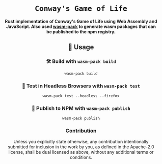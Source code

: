 <div align="center">

  <h1><code>Conway's Game of Life</code></h1>

  <strong>Rust implementation of Conway's Game of Life using Web Assembly and JavaScript. Also used <a href="https://github.com/rustwasm/wasm-pack">wasm-pack</a> to generate wasm packages that can be published to the npm registry.</strong>

## 🚴 Usage

### 🛠️ Build with `wasm-pack build`

```
wasm-pack build
```

### 🔬 Test in Headless Browsers with `wasm-pack test`

```
wasm-pack test --headless --firefox
```

### 🎁 Publish to NPM with `wasm-pack publish`

```
wasm-pack publish
```


### Contribution

Unless you explicitly state otherwise, any contribution intentionally
submitted for inclusion in the work by you, as defined in the Apache-2.0
license, shall be dual licensed as above, without any additional terms or
conditions.

